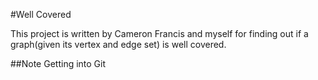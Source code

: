#Well Covered

This project is written by Cameron Francis and myself for finding out if a graph(given its vertex and edge set) is well covered.

##Note
Getting into Git